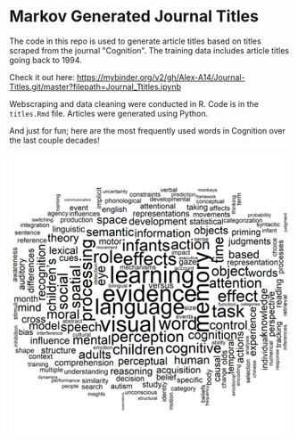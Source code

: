 # Markov Generated Journal Titles

The code in this repo is used to generate article titles based on titles scraped from the journal "Cognition". The training data includes article titles going back to 1994.

Check it out here: 
https://mybinder.org/v2/gh/Alex-A14/Journal-Titles.git/master?filepath=Journal_Ttitles.ipynb

Webscraping and data cleaning were conducted in R. Code is in the `titles.Rmd` file.
Articles were generated using Python.

And just for fun; here are the most frequently used words in Cognition over the last couple decades!

![alt](https://github.com/Alex-A14/Journal-Titles/blob/master/wordcloud.png)
